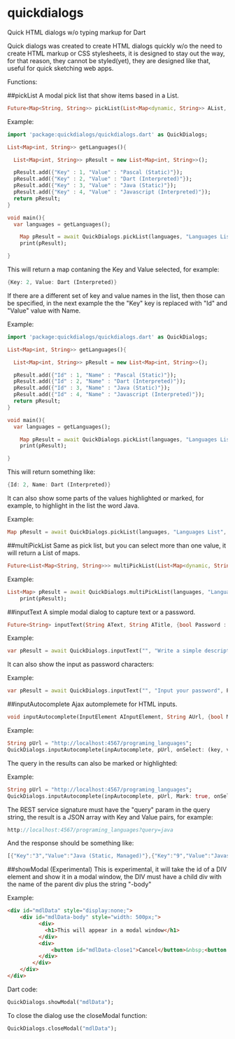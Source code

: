 # quickdialogs
Quick HTML dialogs w/o typing markup for Dart

Quick dialogs was created to create HTML dialogs quickly w/o the need to create HTML markup or CSS stylesheets, it is designed to stay out the way, for that reason, they cannot be styled(yet), they are designed like that, useful for quick sketching web apps.

Functions:

##pickList
A modal pick list that show items based in a List.

```dart
Future<Map<String, String>> pickList(List<Map<dynamic, String>> AList, String ATitle, {String AKey : "Id", String AValue : "Value", String AMark : ""})
```
Example:

```dart
import 'package:quickdialogs/quickdialogs.dart' as QuickDialogs;

List<Map<int, String>> getLanguages(){

  List<Map<int, String>> pResult = new List<Map<int, String>>();

  pResult.add({"Key" : 1, "Value" : "Pascal (Static)"});
  pResult.add({"Key" : 2, "Value" : "Dart (Interpreted)"});
  pResult.add({"Key" : 3, "Value" : "Java (Static)"});
  pResult.add({"Key" : 4, "Value" : "Javascript (Interpreted)"});
  return pResult;
}

void main(){
  var languages = getLanguages();

    Map pResult = await QuickDialogs.pickList(languages, "Languages List");
    print(pResult);

}

```
This will return a map contaning the Key and Value selected, for example:

```dart
{Key: 2, Value: Dart (Interpreted)}
```

If there are a different set of key and value names in the list, then those can be specified, in the next example the the "Key" key is replaced with "Id" and "Value" value with Name.

Example:

```dart
import 'package:quickdialogs/quickdialogs.dart' as QuickDialogs;

List<Map<int, String>> getLanguages(){

  List<Map<int, String>> pResult = new List<Map<int, String>>();

  pResult.add({"Id" : 1, "Name" : "Pascal (Static)"});
  pResult.add({"Id" : 2, "Name" : "Dart (Interpreted)"});
  pResult.add({"Id" : 3, "Name" : "Java (Static)"});
  pResult.add({"Id" : 4, "Name" : "Javascript (Interpreted)"});
  return pResult;
}

void main(){
  var languages = getLanguages();

    Map pResult = await QuickDialogs.pickList(languages, "Languages List", AKey : "Id", AValue : "Name");
    print(pResult);

}

```
This will return something like:

```dart
{Id: 2, Name: Dart (Interpreted)}
```

It can also show some parts of the values highlighted or marked, for example, to highlight in the list the word Java.

Example:

```dart
Map pResult = await QuickDialogs.pickList(languages, "Languages List", AKey : "Id", AValue : "Name", AMark: "Java");
```

##multiPickList
Same as pick list, but you can select more than one value, it will return a List of maps.

```dart
Future<List<Map<String, String>>> multiPickList(List<Map<dynamic, String>> AList, String ATitle, {String AKey : "Id", String AValue : "Value", String AMark : ""})

```
Example:

```dart
List<Map> pResult = await QuickDialogs.multiPickList(languages, "Languages List, pick one or more", AKey: "Id", AValue: "Name", AMark: "Java");
    print(pResult);
```
##inputText
A simple modal dialog to capture text or a password.

```dart
Future<String> inputText(String AText, String ATitle, {bool Password : false})
```

Example:
```dart
var pResult = await QuickDialogs.inputText("", "Write a simple description");
```

It can also show the input as password characters:

Example:
```dart
var pResult = await QuickDialogs.inputText("", "Input your password", Password : true);
```

##inputAutocomplete
Ajax automplemete for HTML inputs.

```dart
void inputAutocomplete(InputElement AInputElement, String AUrl, {bool Mark : false, onSelect(Akey, AValue) : null})
```
Example:

```dart
String pUrl = "http://localhost:4567/programing_languages";
QuickDialogs.inputAutocomplete(inpAutocomplete, pUrl, onSelect: (key, value) => print("key: $key, value: $value"));
```  

The query in the results can also be marked or highlighted:

Example:
```dart
String pUrl = "http://localhost:4567/programing_languages";
QuickDialogs.inputAutocomplete(inpAutocomplete, pUrl, Mark: true, onSelect: (key, value) => print("key: $key, value: $value"));
```  

The REST service signature must have the "query" param in the query string, the result is a JSON array with Key and Value pairs, for example:
```dart
http://localhost:4567/programing_languages?query=java
```
And the response should be something like:

```dart
[{"Key":"3","Value":"Java (Static, Managed)"},{"Key":"9","Value":"Javascript (Dinamyc, Interpreted)"}]
```

##showModal (Experimental)
This is experimental, it will take the id of a DIV element and show it in a modal window, the DIV must have a child div with the name of the parent div plus the string "-body"

Example:

```html
<div id="mdlData" style="display:none;">
    <div id="mdlData-body" style="width: 500px;">
          <div>
            <h1>This will appear in a modal window</h1>
          </div>
          <div>
              <button id="mdlData-close1">Cancel</button>&nbsp;<button id="btnOK">OK</button>
          </div>
        </div>
    </div>
</div>
```

Dart code:

```dart
QuickDialogs.showModal("mdlData");
```

To close the dialog use the closeModal function:

```dart
QuickDialogs.closeModal("mdlData");
```
